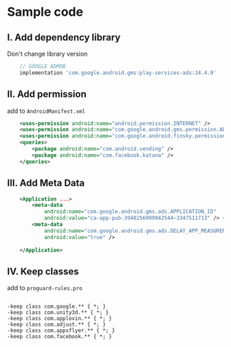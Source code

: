 # Sample code

## I. Add dependency library

Don't change library version

```groovy
    // GOOGLE ADMOB
    implementation 'com.google.android.gms:play-services-ads:24.4.0'
```

## II. Add permission

add to `AndroidManifest.xml`

```xml
    <uses-permission android:name="android.permission.INTERNET" />
    <uses-permission android:name="com.google.android.gms.permission.AD_ID" />
    <uses-permission android:name="com.google.android.finsky.permission.BIND_GET_INSTALL_REFERRER_SERVICE" />
    <queries>
        <package android:name="com.android.vending" />
        <package android:name="com.facebook.katana" />
    </queries>
```

## III. Add Meta Data

```xml
    <Application ...>
        <meta-data
            android:name="com.google.android.gms.ads.APPLICATION_ID"
            android:value="ca-app-pub-3940256099942544~3347511713" /> <!-- Change to real ADMOB APPID -->
        <meta-data
            android:name="com.google.android.gms.ads.DELAY_APP_MEASUREMENT_INIT"
            android:value="true" />
    
    </Application>        
```


## IV. Keep classes

add to `proguard-rules.pro`

```text

-keep class com.google.** { *; }
-keep class com.unity3d.** { *; }
-keep class com.applovin.** { *; }
-keep class com.adjust.** { *; }
-keep class com.appsflyer.** { *; }
-keep class com.facebook.** { *; }
```
